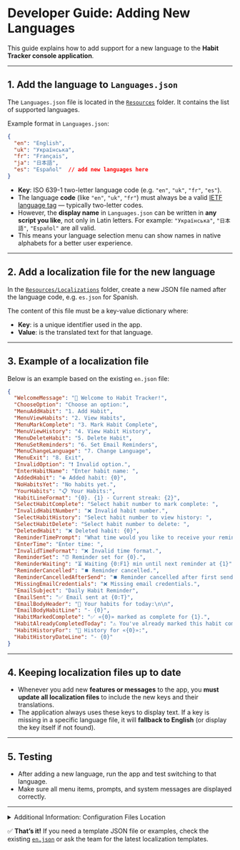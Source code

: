 # Developer Guide: Adding New Languages

This guide explains how to add support for a new language to the **Habit Tracker console application**.

---

## 1. Add the language to `Languages.json`

The `Languages.json` file is located in the [`Resources`](Resources) folder.
It contains the list of supported languages.

Example format in `Languages.json`:

```json
{
  "en": "English",
  "uk": "Українська",
  "fr": "Français",
  "ja": "日本語",
  "es": "Español"  // add new languages here
}
```

* **Key**: ISO 639-1 two-letter language code (e.g. `"en"`, `"uk"`, `"fr"`, `"es"`).
* The language **code** (like `"en"`, `"uk"`, `"fr"`) must always be a valid [IETF language tag](https://en.wikipedia.org/wiki/IETF_language_tag) — typically two-letter codes.
* However, the **display name** in `Languages.json` can be written in **any script you like**, not only in Latin letters.
  For example: `"Українська"`, `"日本語"`, `"Español"` are all valid.
* This means your language selection menu can show names in native alphabets for a better user experience.

---

## 2. Add a localization file for the new language

In the [`Resources/Localizations`](Resources/Localizations) folder, create a new JSON file named after the language code, e.g. `es.json` for Spanish.

The content of this file must be a key-value dictionary where:

* **Key**: is a unique identifier used in the app.
* **Value**: is the translated text for that language.

---

## 3. Example of a localization file

Below is an example based on the existing `en.json` file:

```json
{
  "WelcomeMessage": "📅 Welcome to Habit Tracker!",
  "ChooseOption": "Choose an option:",
  "MenuAddHabit": "1. Add Habit",
  "MenuViewHabits": "2. View Habits",
  "MenuMarkComplete": "3. Mark Habit Complete",
  "MenuViewHistory": "4. View Habit History",
  "MenuDeleteHabit": "5. Delete Habit",
  "MenuSetReminders": "6. Set Email Reminders",
  "MenuChangeLanguage": "7. Change Language",
  "MenuExit": "8. Exit",
  "InvalidOption": "❗ Invalid option.",
  "EnterHabitName": "Enter habit name: ",
  "AddedHabit": "➕ Added habit: {0}",
  "NoHabitsYet": "No habits yet.",
  "YourHabits": "📋 Your Habits:",
  "HabitLineFormat": "{0}. {1} - Current streak: {2}",
  "SelectHabitComplete": "Select habit number to mark complete: ",
  "InvalidHabitNumber": "❌ Invalid habit number.",
  "SelectHabitHistory": "Select habit number to view history: ",
  "SelectHabitDelete": "Select habit number to delete: ",
  "DeletedHabit": "❌ Deleted habit: {0}",
  "ReminderTimePrompt": "What time would you like to receive your reminder? \nMust set it in HH:mm format.",
  "EnterTime": "Enter time: ",
  "InvalidTimeFormat": "❌ Invalid time format.",
  "ReminderSet": "⏰ Reminder set for {0}.",
  "ReminderWaiting": "⏳ Waiting {0:F1} min until next reminder at {1}",
  "ReminderCancelled": "⏹️ Reminder cancelled.",
  "ReminderCancelledAfterSend": "⏹️ Reminder cancelled after first send.",
  "MissingEmailCredentials": "❌ Missing email credentials.",
  "EmailSubject": "Daily Habit Reminder",
  "EmailSent": "✅ Email sent at {0:T}",
  "EmailBodyHeader": "📌 Your habits for today:\n\n",
  "EmailBodyHabitLine": "- {0}",
  "HabitMarkedComplete": "✅ «{0}» marked as complete for {1}.",
  "HabitAlreadyCompletedToday": "⚠️ You've already marked this habit complete today.",
  "HabitHistoryFor": "📅 History for «{0}»:",
  "HabitHistoryDateLine": "- {0}"
}
```

---

## 4. Keeping localization files up to date

* Whenever you add new **features or messages** to the app, you **must update all localization files** to include the new keys and their translations.
* The application always uses these keys to display text.
  If a key is missing in a specific language file, it will **fallback to English** (or display the key itself if not found).

---

## 5. Testing

* After adding a new language, run the app and test switching to that language.
* Make sure all menu items, prompts, and system messages are displayed correctly.

---

<details>
  <summary>Additional Information: Configuration Files Location</summary>

Configuration files such as user settings are stored in the application data folder specific to your operating system. For example:

- **Windows:**  
  `%AppData%\HabitTrackerApp\settings.json`  
  (usually something like `C:\Users\<UserName>\AppData\Roaming\HabitTrackerApp\settings.json`)

- **Linux/macOS:**  
  Typically under the user's home directory, e.g.  
  `~/.config/HabitTrackerApp/settings.json`

You can access and modify these files if needed, but be careful to keep the JSON structure valid.

</details>

✅ **That’s it!**
If you need a template JSON file or examples, check the existing [`en.json`](Resources/Localizations/en.json) or ask the team for the latest localization templates.
